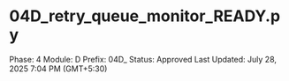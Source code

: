 # 04D_retry_queue_monitor_READY.py

Phase: 4
Module: D
Prefix: 04D_
Status: Approved
Last Updated: July 28, 2025 7:04 PM (GMT+5:30)